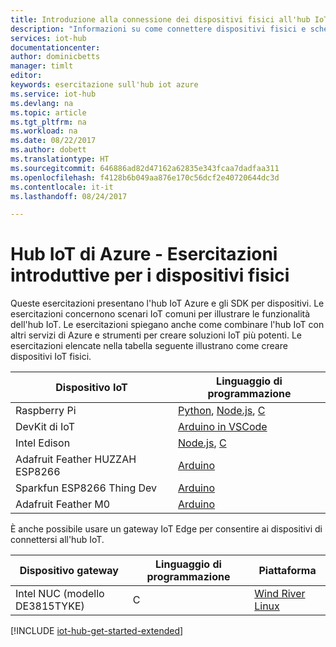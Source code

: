 ```yaml
---
title: Introduzione alla connessione dei dispositivi fisici all'hub IoT Azure | Microsoft Docs
description: "Informazioni su come connettere dispositivi fisici e schede all'hub IoT. I dispositivi possono inviare dati di telemetria all'hub IoT e l'hub Iot può monitorare e gestire i dispositivi."
services: iot-hub
documentationcenter: 
author: dominicbetts
manager: timlt
editor: 
keywords: esercitazione sull'hub iot azure
ms.service: iot-hub
ms.devlang: na
ms.topic: article
ms.tgt_pltfrm: na
ms.workload: na
ms.date: 08/22/2017
ms.author: dobett
ms.translationtype: HT
ms.sourcegitcommit: 646886ad82d47162a62835e343fcaa7dadfaa311
ms.openlocfilehash: f4128b6b049aa876e170c56dcf2e40720644dc3d
ms.contentlocale: it-it
ms.lasthandoff: 08/24/2017

---
```

# <a name="azure-iot-hub-get-started-with-physical-devices-tutorials"></a>Hub IoT di Azure - Esercitazioni introduttive per i dispositivi fisici

Queste esercitazioni presentano l'hub IoT Azure e gli SDK per dispositivi. Le esercitazioni concernono scenari IoT comuni per illustrare le funzionalità dell'hub IoT. Le esercitazioni spiegano anche come combinare l'hub IoT con altri servizi di Azure e strumenti per creare soluzioni IoT più potenti. Le esercitazioni elencate nella tabella seguente illustrano come creare dispositivi IoT fisici.

| Dispositivo IoT                       | Linguaggio di programmazione |
|---------------------------------|----------------------|
| Raspberry Pi                    | [Python][Pi_Py], [Node.js][Pi_Nd], [C][Pi_C]  |
| DevKit di IoT                      | [Arduino in VSCode][DevKit]     |
| Intel Edison                    | [Node.js][Ed_Nd], [C][Ed_C]           |
| Adafruit Feather HUZZAH ESP8266 | [Arduino][Hu_Ard]              |
| Sparkfun ESP8266 Thing Dev      | [Arduino][Th_Ard]              |
| Adafruit Feather M0             | [Arduino][M0_Ard]              |

È anche possibile usare un gateway IoT Edge per consentire ai dispositivi di connettersi all'hub IoT.

| Dispositivo gateway               | Linguaggio di programmazione | Piattaforma         |
|------------------------------|----------------------|------------------|
| Intel NUC (modello DE3815TYKE) | C                    | [Wind River Linux][NUC_Lnx] |

[!INCLUDE [iot-hub-get-started-extended](../../includes/iot-hub-get-started-extended.md)]


[Pi_Nd]: iot-hub-raspberry-pi-kit-node-get-started.md
[Pi_C]: iot-hub-raspberry-pi-kit-c-get-started.md
[Pi_Py]: iot-hub-raspberry-pi-kit-python-get-started.md
[DevKit]: iot-hub-arduino-iot-devkit-az3166-get-started.md
[Ed_Nd]: iot-hub-intel-edison-kit-node-get-started.md
[Ed_C]: iot-hub-intel-edison-kit-c-get-started.md
[Hu_Ard]: iot-hub-arduino-huzzah-esp8266-get-started.md
[Th_Ard]: iot-hub-sparkfun-esp8266-thing-dev-get-started.md
[M0_Ard]: iot-hub-adafruit-feather-m0-wifi-kit-arduino-get-started.md
[NUC_Lnx]: iot-hub-gateway-kit-c-lesson1-set-up-nuc.md

